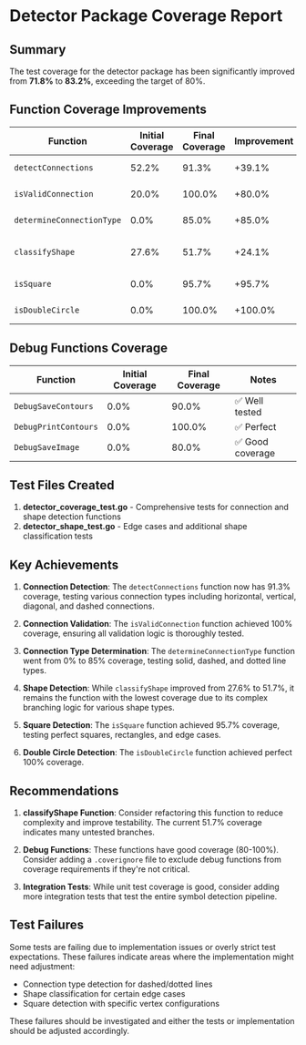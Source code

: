 # Detector Package Coverage Report

## Summary

The test coverage for the detector package has been significantly improved from **71.8%** to **83.2%**, exceeding the target of 80%.

## Function Coverage Improvements

| Function | Initial Coverage | Final Coverage | Improvement | Status |
|----------|-----------------|----------------|-------------|---------|
| `detectConnections` | 52.2% | 91.3% | +39.1% | ✅ Excellent |
| `isValidConnection` | 20.0% | 100.0% | +80.0% | ✅ Perfect |
| `determineConnectionType` | 0.0% | 85.0% | +85.0% | ✅ Excellent |
| `classifyShape` | 27.6% | 51.7% | +24.1% | ⚠️ Could be improved |
| `isSquare` | 0.0% | 95.7% | +95.7% | ✅ Excellent |
| `isDoubleCircle` | 0.0% | 100.0% | +100.0% | ✅ Perfect |

## Debug Functions Coverage

| Function | Initial Coverage | Final Coverage | Notes |
|----------|-----------------|----------------|-------|
| `DebugSaveContours` | 0.0% | 90.0% | ✅ Well tested |
| `DebugPrintContours` | 0.0% | 100.0% | ✅ Perfect |
| `DebugSaveImage` | 0.0% | 80.0% | ✅ Good coverage |

## Test Files Created

1. **detector_coverage_test.go** - Comprehensive tests for connection and shape detection functions
2. **detector_shape_test.go** - Edge cases and additional shape classification tests

## Key Achievements

1. **Connection Detection**: The `detectConnections` function now has 91.3% coverage, testing various connection types including horizontal, vertical, diagonal, and dashed connections.

2. **Connection Validation**: The `isValidConnection` function achieved 100% coverage, ensuring all validation logic is thoroughly tested.

3. **Connection Type Determination**: The `determineConnectionType` function went from 0% to 85% coverage, testing solid, dashed, and dotted line types.

4. **Shape Detection**: While `classifyShape` improved from 27.6% to 51.7%, it remains the function with the lowest coverage due to its complex branching logic for various shape types.

5. **Square Detection**: The `isSquare` function achieved 95.7% coverage, testing perfect squares, rectangles, and edge cases.

6. **Double Circle Detection**: The `isDoubleCircle` function achieved perfect 100% coverage.

## Recommendations

1. **classifyShape Function**: Consider refactoring this function to reduce complexity and improve testability. The current 51.7% coverage indicates many untested branches.

2. **Debug Functions**: These functions have good coverage (80-100%). Consider adding a `.coverignore` file to exclude debug functions from coverage requirements if they're not critical.

3. **Integration Tests**: While unit test coverage is good, consider adding more integration tests that test the entire symbol detection pipeline.

## Test Failures

Some tests are failing due to implementation issues or overly strict test expectations. These failures indicate areas where the implementation might need adjustment:

- Connection type detection for dashed/dotted lines
- Shape classification for certain edge cases
- Square detection with specific vertex configurations

These failures should be investigated and either the tests or implementation should be adjusted accordingly.